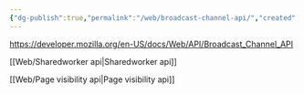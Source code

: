 ```yaml
---
{"dg-publish":true,"permalink":"/web/broadcast-channel-api/","created":"2024-08-24","updated":"2024-08-24T13:46:00"}
---
```




https://developer.mozilla.org/en-US/docs/Web/API/Broadcast_Channel_API

[[Web/Sharedworker api\|Sharedworker api]]

[[Web/Page visibility api\|Page visibility api]]

